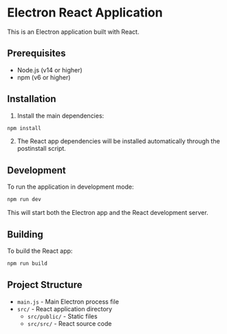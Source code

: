 # Electron React Application

This is an Electron application built with React.

## Prerequisites

- Node.js (v14 or higher)
- npm (v6 or higher)

## Installation

1. Install the main dependencies:
```bash
npm install
```

2. The React app dependencies will be installed automatically through the postinstall script.

## Development

To run the application in development mode:

```bash
npm run dev
```

This will start both the Electron app and the React development server.

## Building

To build the React app:

```bash
npm run build
```

## Project Structure

- `main.js` - Main Electron process file
- `src/` - React application directory
  - `src/public/` - Static files
  - `src/src/` - React source code 